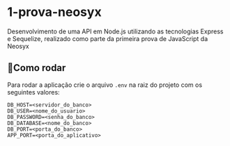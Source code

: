 # 1-prova-neosyx
Desenvolvimento de uma API em Node.js utilizando as tecnologias Express e Sequelize, realizado como parte da primeira prova de JavaScript da Neosyx

## 🚀Como rodar
Para rodar a aplicação crie o arquivo `.env` na raiz do projeto com os seguintes valores:
```
DB_HOST=<servidor_do_banco>
DB_USER=<nome_do_usuario> 
DB_PASSWORD=<senha_do_banco>
DB_DATABASE=<nome_do_banco>
DB_PORT=<porta_do_banco>
APP_PORT=<porta_do_aplicativo>
```
